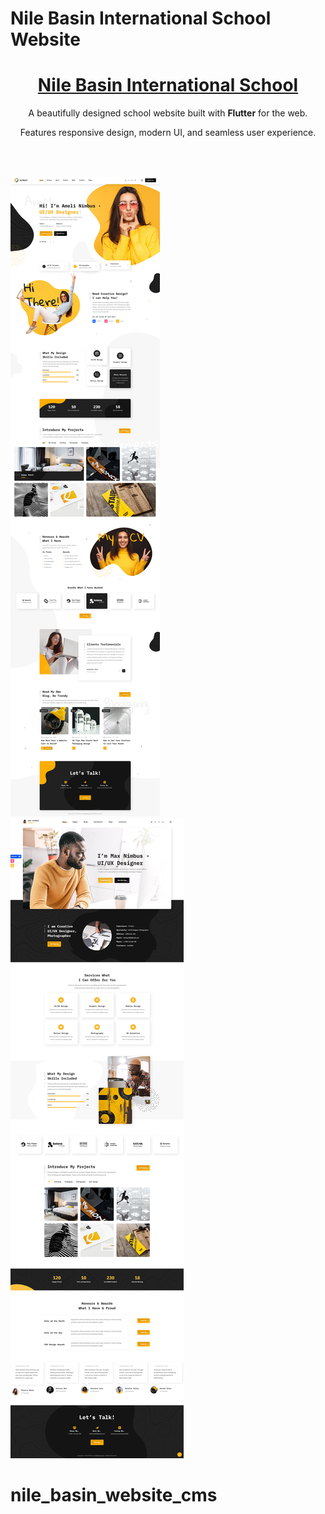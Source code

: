 # Nile Basin International School Website

<h1 align="center">
  <a href="https://nilebasininternationalschool.github.io/nile_basin_website/" target="_blank">Nile Basin International School</a>
</h1>

<p align="center">
    A beautifully designed school website built with <strong>Flutter</strong> for the web.
</p>
<p align="center">
    Features responsive design, modern UI, and seamless user experience.
</p>


<br/><br/>

![Screenshot](assets/screenshots/nimbus.jpg)
![Screenshot](assets/screenshots/nimbus_2.jpg)
# nile_basin_website_cms
